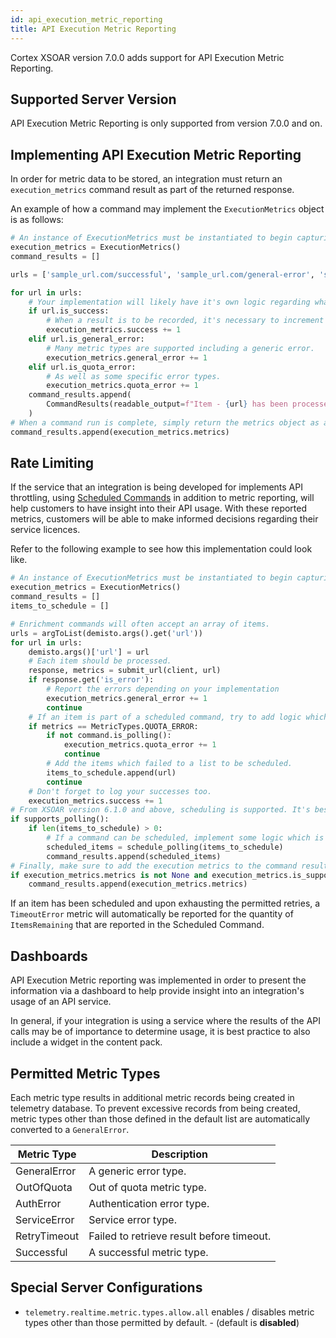 ```yaml
---
id: api_execution_metric_reporting
title: API Execution Metric Reporting
---
```


Cortex XSOAR version 7.0.0 adds support for API Execution Metric Reporting.

## Supported Server Version
API Execution Metric Reporting is only supported from version 7.0.0 and on.


## Implementing API Execution Metric Reporting
In order for metric data to be stored, an integration must return an `execution_metrics` command result as part of the returned response.

An example of how a command may implement the `ExecutionMetrics` object is as follows:
```python
# An instance of ExecutionMetrics must be instantiated to begin capturing metric results.
execution_metrics = ExecutionMetrics()
command_results = []

urls = ['sample_url.com/successful', 'sample_url.com/general-error', 'sample_url.com/ratelimited']

for url in urls:
    # Your implementation will likely have it's own logic regarding what the result is of an API call
    if url.is_success:
        # When a result is to be recorded, it's necessary to increment the metric by a given amount. 
        execution_metrics.success += 1
    elif url.is_general_error:
        # Many metric types are supported including a generic error.
        execution_metrics.general_error += 1
    elif url.is_quota_error:
        # As well as some specific error types.
        execution_metrics.quota_error += 1
    command_results.append(
        CommandResults(readable_output=f"Item - {url} has been processed")
    )
# When a command run is complete, simply return the metrics object as a command result.
command_results.append(execution_metrics.metrics)
```

## Rate Limiting
If the service that an integration is being developed for implements API throttling, using [Scheduled Commands](./../integrations/scheduled-commands) in addition to metric reporting, will help customers to have insight into their API usage. With these reported metrics, customers will be able to make informed decisions regarding their service licences.

Refer to the following example to see how this implementation could look like.

```python
# An instance of ExecutionMetrics must be instantiated to begin capturing metric results.
execution_metrics = ExecutionMetrics()
command_results = []
items_to_schedule = []

# Enrichment commands will often accept an array of items.
urls = argToList(demisto.args().get('url'))
for url in urls:
    demisto.args()['url'] = url
    # Each item should be processed.
    response, metrics = submit_url(client, url)
    if response.get('is_error'):
        # Report the errors depending on your implementation
        execution_metrics.general_error += 1
        continue
    # If an item is part of a scheduled command, try to add logic which will prevent metrics from being reported for each retry.
    if metrics == MetricTypes.QUOTA_ERROR:
        if not command.is_polling():
            execution_metrics.quota_error += 1
            continue
        # Add the items which failed to a list to be scheduled.
        items_to_schedule.append(url)
        continue
    # Don't forget to log your successes too.
    execution_metrics.success += 1
# From XSOAR version 6.1.0 and above, scheduling is supported. It's best to check if a command can be scheduled.
if supports_polling():
    if len(items_to_schedule) > 0:
        # If a command can be scheduled, implement some logic which is in line with the service's usage recommendations.
        scheduled_items = schedule_polling(items_to_schedule)
        command_results.append(scheduled_items)
# Finally, make sure to add the execution metrics to the command results.
if execution_metrics.metrics is not None and execution_metrics.is_supported():
    command_results.append(execution_metrics.metrics)
```

If an item has been scheduled and upon exhausting the permitted retries, a `TimeoutError` metric will automatically be reported for the quantity of `ItemsRemaining` that are reported in the Scheduled Command.
## Dashboards
API Execution Metric reporting was implemented in order to present the information via a dashboard to help provide insight into an integration's usage of an API service. 

In general, if your integration is using a service where the results of the API calls may be of importance to determine usage, it is best practice to also include a widget in the content pack.

## Permitted Metric Types
Each metric type results in additional metric records being created in telemetry database. To prevent excessive records from being created, metric types other than those defined in the default list are automatically converted to a `GeneralError`.

| Metric Type  | Description                               |
|--------------|-------------------------------------------|
| GeneralError | A generic error type.                     |
| OutOfQuota   | Out of quota metric type.                 |
| AuthError    | Authentication error type.                |
| ServiceError | Service error type.                       |
| RetryTimeout | Failed to retrieve result before timeout. |
| Successful   | A successful metric type.                 |

## Special Server Configurations
- `telemetry.realtime.metric.types.allow.all` enables / disables metric types other than those permitted by default. - (default is **disabled**)